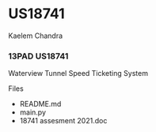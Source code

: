 # US18741
Kaelem Chandra

### 13PAD US18741

Waterview Tunnel Speed Ticketing System

Files
  - README.md
  - main.py
  - 18741 assesment 2021.doc
